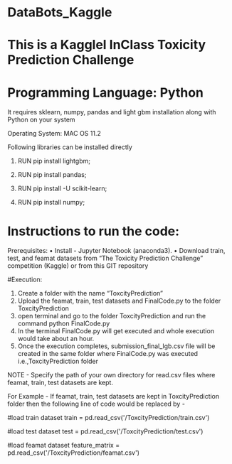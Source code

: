 # DataBots_Kaggle
# This is a Kagglel InClass Toxicity Prediction Challenge 
# Programming Language: Python

 It requires sklearn, numpy, pandas and light gbm installation along with Python on your system
 
 Operating System: MAC OS 11.2

 Following libraries can be installed directly 
 
1) RUN pip install lightgbm;

2) RUN pip install pandas;

3) RUN pip install -U scikit-learn;

4) RUN pip install numpy;

# Instructions to run the code:

Prerequisites:
• Install - Jupyter Notebook (anaconda3).
• Download train, test, and feamat datasets from “The Toxicity Prediction Challenge”
competition (Kaggle) or from this GIT repository

#Execution:


1. Create a folder with the name “ToxcityPrediction” 
2. Upload the feamat, train, test datasets and FinalCode.py to the folder ToxcityPrediction 
3. open terminal and go to the folder ToxcityPrediction and run the command python FinalCode.py
4. In the terminal FinalCode.py will get executed and whole execution would take about an hour.
5. Once the execution completes, submission_final_lgb.csv file will be created in the same folder where FinalCode.py was executed i.e.,ToxcityPrediction folder


NOTE - Specify the path of your own directory for read.csv files where feamat, train, test datasets are kept.

For Example - If feamat, train, test datasets are kept in ToxcityPrediction folder then the following line of code would be replaced by - 

#load train dataset
train = pd.read_csv('/ToxcityPrediction/train.csv')   

#load test dataset
test = pd.read_csv('/ToxcityPrediction/test.csv') 

#load feamat dataset 
feature_matrix = pd.read_csv('/ToxcityPrediction/feamat.csv')  





